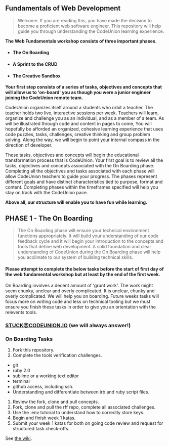 ## Fundamentals of Web Development

> Welcome.  If you are reading this, you have made the decision to become a proficient web software engineer.  This repository will help guide you through understanding the CodeUnion learning experience.

**The Web Fundamentals workshop consists of three important phases.**

- #### The On Boarding

- #### A Sprint to the CRUD

- #### The Creative Sandbox

**Your first step consists of a series of tasks, objectives and concepts that will allow us to 'on-board' you as though you were a junior engineer joining the CodeUnion remote team.**

CodeUnion organizes itself around a students who orbit a teacher.  The teacher holds two live, interactive sessions per week.  Teachers will learn, organize and challenge you as an individual, and as a member of a team.  As will be illustrated through code and content in pages to come, You will hopefully be afforded an organized, cohesive learning experience that uses code puzzles, tasks, challenges, creative thinking and group problem solving.  Along the way, we will begin to point your internal compass in the direction of developer.

These tasks, objectives and concepts will begin the educational transformation process that is CodeUnion.  Your first goal is to review all the tasks, objectives and concepts associated with the On Boarding phase.  Completing all the objectives and tasks associated with each phase will allow CodeUnion teachers to guide your progress.  The phases represent different goals and have distinct characteristics tied to purpose, format and content.  Completing phases within the timeframes specified will help you stay on track with the CodeUnion pace.  

**Above all, our structure will enable you to have fun while learning.**

## PHASE 1 - The On Boarding

> The On Boarding phase will ensure your technical environment functions appropriately. It will build your understanding of our code feedback cycle and it will begin your introduction to the concepts and tools that define web development.  A solid foundation and clear understanding of CodeUnion during the On Boarding phase will help you acclimate to our system of building technical skills.

#### Please attempt to complete the below tasks before the start of first day of the web fundamental workshop but at least by the end of the first week.

On Boarding involves a decent amount of 'grunt work'.  The work might seem chunky, unclear and overly complicated.  It is unclear, chunky and overly complicated.  We will help you on boarding.  Future weeks tasks will focus more on writing code and less on technical tooling but we must ensure you finish these tasks in order to give you an orientation with the relevents tools.

### STUCK@CODEUNION.IO (we will always answer!)

### On Boarding Tasks

1. Fork this repository.
1. Complete the tools verification challenges.
  - git
  - ruby 2.0
  - sublime or a working text editor
  - terminal
  - github access, including ssh.
  - Understanding and differentiate between irb and ruby script files.
1. Review the fork, clone and pull concepts.
1. Fork, clone and pull the rff repo, complete all associated challenges.
1. Use the .env tutorial to understand how to correctly store keys.  
1. Begin and finish week 1 katas.
1. Submit your week 1 katas for both on going code review and request for structured task check-offs.

See [the wiki](https://github.com/codeunion/fundamentals-of-web-development/wiki).
